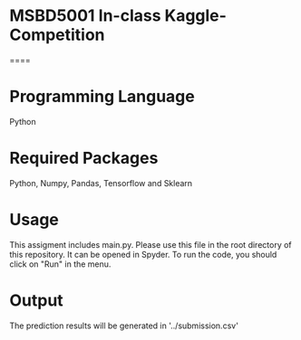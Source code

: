 # MSBD5001 In-class Kaggle-Competition
====

**Programming Language**
==
Python

**Required Packages**
==
Python, Numpy, Pandas, Tensorflow and Sklearn
 
**Usage**
==
This assigment includes main.py. Please use this file in the root directory of this repository. It can be opened in Spyder. To run the code, you should click on "Run" in the menu.

**Output**
==
The prediction results will be generated in '../submission.csv'
